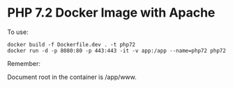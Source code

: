 # PHP 7.2 Docker Image with Apache
To use:
```
docker build -f Dockerfile.dev . -t php72
docker run -d -p 8080:80 -p 443:443 -it -v app:/app --name=php72 php72
```

Remember:

Document root in the container is /app/www.
